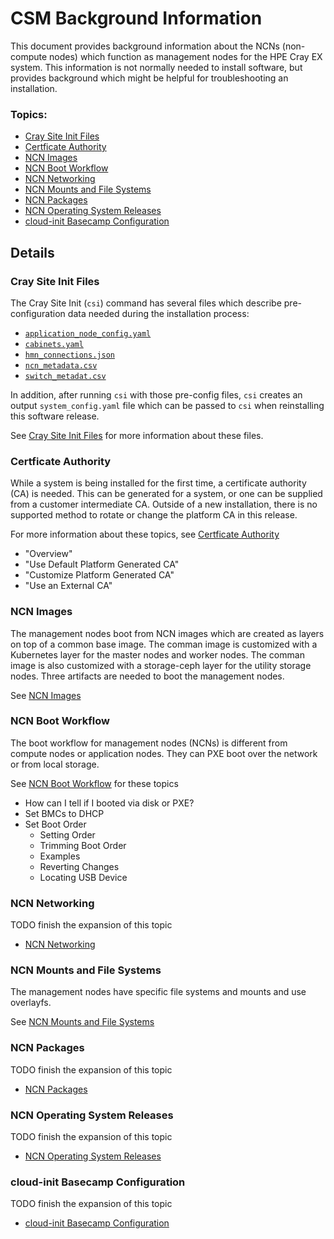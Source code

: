 # CSM Background Information

This document provides background information about the NCNs (non-compute nodes) which function as
management nodes for the HPE Cray EX system.  This information is not normally needed to install
software, but provides background which might be helpful for troubleshooting an installation.

### Topics:
   * [Cray Site Init Files](#cray_site_init_files)
   * [Certficate Authority](#certificate_authority)
   * [NCN Images](#ncn_images)
   * [NCN Boot Workflow](#ncn_boot_workflow)
   * [NCN Networking](#ncn_networking)
   * [NCN Mounts and File Systems](#ncn_mounts_and_file_systems)
   * [NCN Packages](#ncn_packages)
   * [NCN Operating System Releases](#ncn_operating_system_releases)
   * [cloud-init Basecamp Configuration](#cloud-init_basecamp_configuration)

## Details

<a name="cray_site_init_files"></a>
### Cray Site Init Files

   The Cray Site Init (`csi`) command has several files which describe pre-configuration data needed during
   the installation process:

   * [`application_node_config.yaml`](../install/308-APPLICATION-NODE-CONFIG.md)
   * [`cabinets.yaml`](../install/310-CABINETS.md)
   * [`hmn_connections.json`](../install/307-HMN-CONNECTIONS.md)
   * [`ncn_metadata.csv`](../install/301-NCN-METADATA-BMC.md)
   * [`switch_metadat.csv`](../install/305-SWITCH-METADATA.md)

   In addition, after running `csi` with those pre-config files, `csi` creates an output `system_config.yaml`
   file which can be passed to `csi` when reinstalling this software release. 
   
   See [Cray Site Init Files](cray_site_init_files.md) for more information about these files.

<a name="certificate_authority"></a>
### Certficate Authority

   While a system is being installed for the first time, a certificate authority (CA) is needed.  This can be
   generated for a system, or one can be supplied from a customer intermediate CA.  Outside of a new
   installation, there is no supported method to rotate or change the platform CA in this release.

   For more information about these topics, see [Certficate Authority](certificate_authority.md)

   * "Overview"
   * "Use Default Platform Generated CA"
   * "Customize Platform Generated CA"
   * "Use an External CA"

<a name="ncn_images"></a>
### NCN Images

   The management nodes boot from NCN images which are created as layers on top of a common base image.
   The comman image is customized with a Kubernetes layer for the master nodes and worker nodes.
   The comman image is also customized with a storage-ceph layer for the utility storage nodes.
   Three artifacts are needed to boot the management nodes.

   See [NCN Images](ncn_images.md)

<a name="ncn_boot_workflow"></a>
### NCN Boot Workflow

   The boot workflow for management nodes (NCNs) is different from compute nodes or application nodes.
   They can PXE boot over the network or from local storage.

   See [NCN Boot Workflow](ncn_boot_workflow.md) for these topics

   * How can I tell if I booted via disk or PXE?
   * Set BMCs to DHCP
   * Set Boot Order
      * Setting Order
      * Trimming Boot Order
      * Examples
      * Reverting Changes
      * Locating USB Device

<a name="ncn_networking"></a>
### NCN Networking

TODO finish the expansion of this topic

   * [NCN Networking](ncn_networking.md)

<a name="ncn_mounts_and_file_systems"></a>
### NCN Mounts and File Systems

   The management nodes have specific file systems and mounts and use overlayfs.

   See [NCN Mounts and File Systems](ncn_mounts_and_file_systems.md)

<a name="ncn_packages"></a>
### NCN Packages

TODO finish the expansion of this topic

   * [NCN Packages](ncn_packages.md)

<a name="ncn_operating_system_releases"></a>
### NCN Operating System Releases

TODO finish the expansion of this topic

   * [NCN Operating System Releases](ncn_operating_system_releases.md)

<a name="cloud-init_basecamp_configuration"></a>
### cloud-init Basecamp Configuration

TODO finish the expansion of this topic

   * [cloud-init Basecamp Configuration](cloud-init_basecamp_configuration.md)
